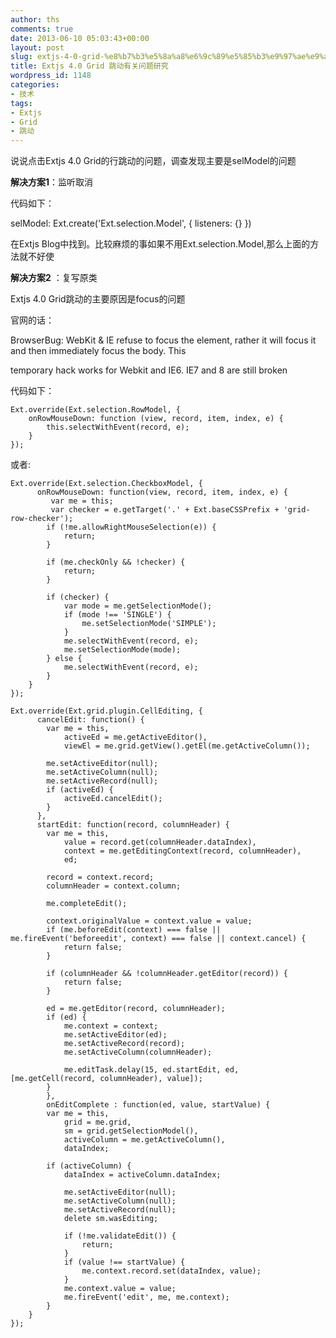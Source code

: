 ```yaml
---
author: ths
comments: true
date: 2013-06-10 05:03:43+00:00
layout: post
slug: extjs-4-0-grid-%e8%b7%b3%e5%8a%a8%e6%9c%89%e5%85%b3%e9%97%ae%e9%a2%98%e7%a0%94%e7%a9%b6
title: Extjs 4.0 Grid 跳动有关问题研究
wordpress_id: 1148
categories:
- 技术
tags:
- Extjs
- Grid
- 跳动
---
```


说说点击Extjs 4.0 Grid的行跳动的问题，调查发现主要是selModel的问题





**解决方案1**：监听取消





代码如下：





selModel: Ext.create('Ext.selection.Model', { listeners: {} })





在Extjs Blog中找到。比较麻烦的事如果不用Ext.selection.Model,那么上面的方法就不好使





**解决方案2** ：复写原类





Extjs 4.0 Grid跳动的主要原因是focus的问题





官网的话：





BrowserBug: WebKit & IE refuse to focus the element, rather it will focus it and then immediately focus the body. This





temporary hack works for Webkit and IE6. IE7 and 8 are still broken





代码如下：




    
    Ext.override(Ext.selection.RowModel, {
        onRowMouseDown: function (view, record, item, index, e) {
            this.selectWithEvent(record, e);
        }
    });





或者:




    
    Ext.override(Ext.selection.CheckboxModel, {
          onRowMouseDown: function(view, record, item, index, e) {
             var me = this;
             var checker = e.getTarget('.' + Ext.baseCSSPrefix + 'grid-row-checker');
            if (!me.allowRightMouseSelection(e)) {
                return;
            }
    
            if (me.checkOnly && !checker) {
                return;
            }
    
            if (checker) {
                var mode = me.getSelectionMode();
                if (mode !== 'SINGLE') {
                    me.setSelectionMode('SIMPLE');
                }
                me.selectWithEvent(record, e);
                me.setSelectionMode(mode);
            } else {
                me.selectWithEvent(record, e);
            }
        }
    });
    
    Ext.override(Ext.grid.plugin.CellEditing, {
          cancelEdit: function() {
            var me = this,
                activeEd = me.getActiveEditor(),
                viewEl = me.grid.getView().getEl(me.getActiveColumn());
    
            me.setActiveEditor(null);
            me.setActiveColumn(null);
            me.setActiveRecord(null);
            if (activeEd) {
                activeEd.cancelEdit();
            }
          },
          startEdit: function(record, columnHeader) {
            var me = this,
                value = record.get(columnHeader.dataIndex),
                context = me.getEditingContext(record, columnHeader),
                ed;
    
            record = context.record;
            columnHeader = context.column;
    
            me.completeEdit();
    
            context.originalValue = context.value = value;
            if (me.beforeEdit(context) === false || me.fireEvent('beforeedit', context) === false || context.cancel) {
                return false;
            }
    
            if (columnHeader && !columnHeader.getEditor(record)) {
                return false;
            }
    
            ed = me.getEditor(record, columnHeader);
            if (ed) {
                me.context = context;
                me.setActiveEditor(ed);
                me.setActiveRecord(record);
                me.setActiveColumn(columnHeader);
    
                me.editTask.delay(15, ed.startEdit, ed, [me.getCell(record, columnHeader), value]);
            }
            },    
            onEditComplete : function(ed, value, startValue) {
            var me = this,
                grid = me.grid,
                sm = grid.getSelectionModel(),
                activeColumn = me.getActiveColumn(),
                dataIndex;
    
            if (activeColumn) {
                dataIndex = activeColumn.dataIndex;
    
                me.setActiveEditor(null);
                me.setActiveColumn(null);
                me.setActiveRecord(null);
                delete sm.wasEditing;
    
                if (!me.validateEdit()) {
                    return;
                }
                if (value !== startValue) {
                    me.context.record.set(dataIndex, value);
                } 
                me.context.value = value;
                me.fireEvent('edit', me, me.context);
            }
        }
    });



